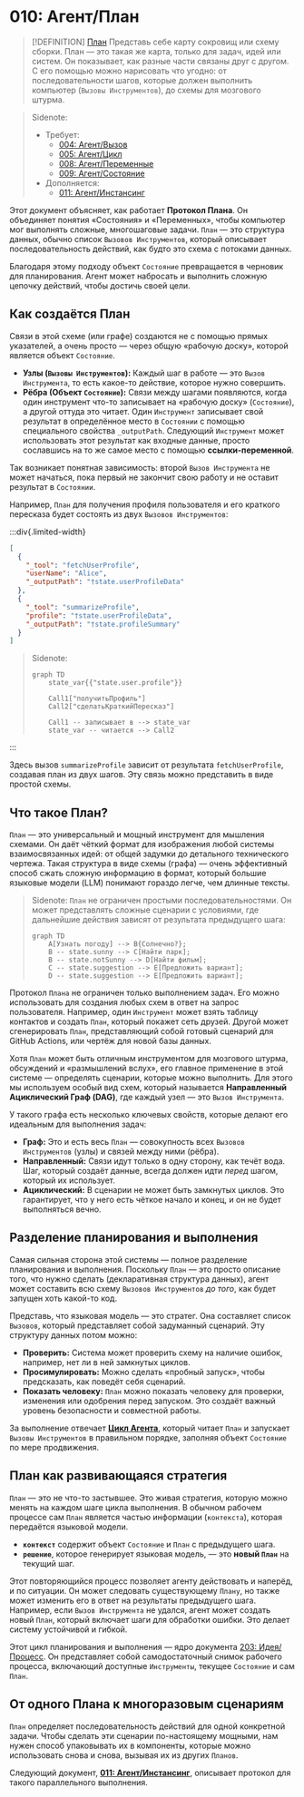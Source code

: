 # 010: Агент/План

> [!DEFINITION] [План](./000_glossary.md)
> Представь себе карту сокровищ или схему сборки. План — это такая же карта, только для задач, идей или систем. Он показывает, как разные части связаны друг с другом. С его помощью можно нарисовать что угодно: от последовательности шагов, которые должен выполнить компьютер (`Вызовы Инструментов`), до схемы для мозгового штурма.

> Sidenote:
> - Требует:
>   - [004: Агент/Вызов](./004_agent_call.md)
>   - [005: Агент/Цикл](./005_agent_loop.md)
>   - [008: Агент/Переменные](./008_agent_variables.md)
>   - [009: Агент/Состояние](./009_agent_state.md)
> - Дополняется:
>   - [011: Агент/Инстансинг](./011_agent_instancing.md)

Этот документ объясняет, как работает **Протокол Плана**. Он объединяет понятия «Состояния» и «Переменных», чтобы компьютер мог выполнять сложные, многошаговые задачи. `План` — это структура данных, обычно список `Вызовов Инструментов`, который описывает последовательность действий, как будто это схема с потоками данных.

Благодаря этому подходу объект `Состояние` превращается в черновик для планирования. Агент может набросать и выполнить сложную цепочку действий, чтобы достичь своей цели.

## Как создаётся План

Связи в этой схеме (или графе) создаются не с помощью прямых указателей, а очень просто — через общую «рабочую доску», которой является объект `Состояние`.

- **Узлы (`Вызовы Инструментов`):** Каждый шаг в работе — это `Вызов Инструмента`, то есть какое-то действие, которое нужно совершить.
- **Рёбра (Объект `Состояние`):** Связи между шагами появляются, когда один инструмент что-то записывает на «рабочую доску» (`Состояние`), а другой оттуда это читает. Один `Инструмент` записывает свой результат в определённое место в `Состоянии` с помощью специального свойства `_outputPath`. Следующий `Инструмент` может использовать этот результат как входные данные, просто сославшись на то же самое место с помощью **ссылки-переменной**.

Так возникает понятная зависимость: второй `Вызов Инструмента` не может начаться, пока первый не закончит свою работу и не оставит результат в `Состоянии`.

Например, `План` для получения профиля пользователя и его краткого пересказа будет состоять из двух `Вызовов Инструментов`:

:::div{.limited-width}

```json
[
  {
    "_tool": "fetchUserProfile",
    "userName": "Alice",
    "_outputPath": "†state.userProfileData"
  },
  {
    "_tool": "summarizeProfile",
    "profile": "†state.userProfileData",
    "_outputPath": "†state.profileSummary"
  }
]
```

> Sidenote:
> ```mermaid
> graph TD
>     state_var{{"state.user.profile"}}
>
>     Call1["получитьПрофиль"]
>     Call2["сделатьКраткийПересказ"]
>
>     Call1 -- записывает в --> state_var
>     state_var -- читается --> Call2
> ```

:::

Здесь вызов `summarizeProfile` зависит от результата `fetchUserProfile`, создавая план из двух шагов. Эту связь можно представить в виде простой схемы.

## Что такое План?

`План` — это универсальный и мощный инструмент для мышления схемами. Он даёт чёткий формат для изображения любой системы взаимосвязанных идей: от общей задумки до детального технического чертежа. Такая структура в виде схемы (графа) — очень эффективный способ сжать сложную информацию в формат, который большие языковые модели (LLM) понимают гораздо легче, чем длинные тексты.

> Sidenote:
> `План` не ограничен простыми последовательностями. Он может представлять сложные сценарии с условиями, где дальнейшие действия зависят от результата предыдущего шага:
>
> ```mermaid
> graph TD
>     A[Узнать погоду] --> B{Солнечно?};
>     B -- state.sunny --> C[Найти парк];
>     B -- state.notSunny --> D[Найти фильм];
>     C -- state.suggestion --> E[Предложить вариант];
>     D -- state.suggestion --> E[Предложить вариант];
> ```

Протокол `Плана` не ограничен только выполнением задач. Его можно использовать для создания любых схем в ответ на запрос пользователя. Например, один `Инструмент` может взять таблицу контактов и создать `План`, который покажет сеть друзей. Другой может сгенерировать `План`, представляющий собой готовый сценарий для GitHub Actions, или чертёж для новой базы данных.

Хотя `План` может быть отличным инструментом для мозгового штурма, обсуждений и «размышлений вслух», его главное применение в этой системе — определять сценарии, которые можно выполнить. Для этого мы используем особый вид схем, который называется **Направленный Ациклический Граф (DAG)**, где каждый узел — это `Вызов Инструмента`.

У такого графа есть несколько ключевых свойств, которые делают его идеальным для выполнения задач:

- **Граф:** Это и есть весь `План` — совокупность всех `Вызовов Инструментов` (узлы) и связей между ними (рёбра).
- **Направленный:** Связи идут только в одну сторону, как течёт вода. Шаг, который создаёт данные, всегда должен идти *перед* шагом, который их использует.
- **Ациклический:** В сценарии не может быть замкнутых циклов. Это гарантирует, что у него есть чёткое начало и конец, и он не будет выполняться вечно.

## Разделение планирования и выполнения

Самая сильная сторона этой системы — полное разделение планирования и выполнения. Поскольку `План` — это просто описание того, что нужно сделать (декларативная структура данных), агент может составить всю схему `Вызовов Инструментов` *до того*, как будет запущен хоть какой-то код.

Представь, что языковая модель — это стратег. Она составляет список `Вызовов`, который представляет собой задуманный сценарий. Эту структуру данных потом можно:

- **Проверить:** Система может проверить схему на наличие ошибок, например, нет ли в ней замкнутых циклов.
- **Просимулировать:** Можно сделать «пробный запуск», чтобы предсказать, как поведёт себя сценарий.
- **Показать человеку:** `План` можно показать человеку для проверки, изменения или одобрения перед запуском. Это создаёт важный уровень безопасности и совместной работы.

За выполнение отвечает **[Цикл Агента](./005_agent_loop.md)**, который читает `План` и запускает `Вызовы Инструментов` в правильном порядке, заполняя объект `Состояние` по мере продвижения.

## План как развивающаяся стратегия

`План` — это не что-то застывшее. Это живая стратегия, которую можно менять на каждом шаге цикла выполнения. В обычном рабочем процессе сам `План` является частью информации (`контекста`), которая передаётся языковой модели.

- **`контекст`** содержит объект `Состояние` и `План` с предыдущего шага.
- **`решение`**, которое генерирует языковая модель, — это **новый `План`** на текущий шаг.

Этот повторяющийся процесс позволяет агенту действовать и наперёд, и по ситуации. Он может следовать существующему `Плану`, но также может изменить его в ответ на результаты предыдущего шага. Например, если `Вызов Инструмента` не удался, агент может создать новый `План`, который включает шаги для обработки ошибки. Это делает систему устойчивой и гибкой.

Этот цикл планирования и выполнения — ядро документа [203: Идея/Процесс](./203_idea_process.md). Он представляет собой самодостаточный снимок рабочего процесса, включающий доступные `Инструменты`, текущее `Состояние` и сам `План`.

## От одного Плана к многоразовым сценариям

`План` определяет последовательность действий для одной конкретной задачи. Чтобы сделать эти сценарии по-настоящему мощными, нам нужен способ упаковывать их в компоненты, которые можно использовать снова и снова, вызывая их из других `Планов`.

Следующий документ, **[011: Агент/Инстансинг](./011_agent_instancing.md)**, описывает протокол для такого параллельного выполнения.
